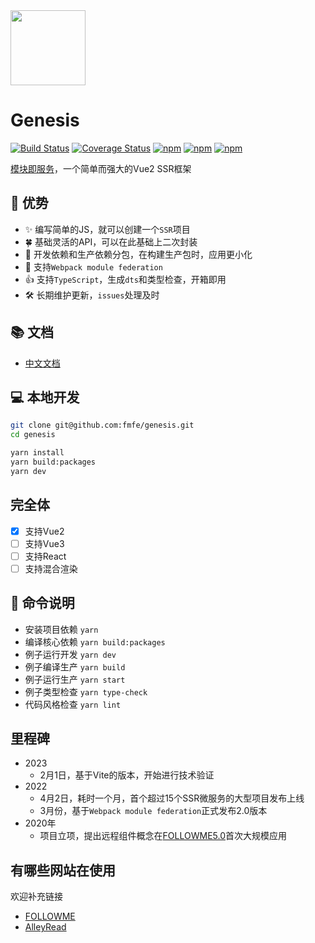 <img src="./logo.svg" width="120">    

# Genesis


[![Build Status](https://travis-ci.org/fmfe/genesis.svg?branch=master)](https://travis-ci.org/fmfe/genesis)
[![Coverage Status](https://coveralls.io/repos/github/fmfe/genesis/badge.svg?branch=master)](https://coveralls.io/github/fmfe/genesis?branch=master)
[![npm](https://img.shields.io/npm/v/@fmfe/genesis-core.svg)](https://www.npmjs.com/package/@fmfe/genesis-core) 
[![npm](https://img.shields.io/npm/dm/@fmfe/genesis-core.svg)](https://www.npmjs.com/package/@fmfe/genesis-core)
[![npm](https://img.shields.io/npm/dt/@fmfe/genesis-core.svg)](https://www.npmjs.com/package/@fmfe/genesis-core)

[模块即服务](./docs/zh-CN/why.md)，一个简单而强大的Vue2 SSR框架

## 🚀 优势
- ✨ 编写简单的JS，就可以创建一个`SSR`项目    
- 🍀 基础灵活的API，可以在此基础上二次封装
- 🙅 开发依赖和生产依赖分包，在构建生产包时，应用更小化    
- 🤝 支持`Webpack module federation`
- 👍 支持`TypeScript`，生成`dts`和类型检查，开箱即用    
- 🛠 长期维护更新，`issues`处理及时

## 📚 文档
- [中文文档](./docs/zh-CN/README.md)
## 💻 本地开发
```bash
git clone git@github.com:fmfe/genesis.git
cd genesis

yarn install
yarn build:packages
yarn dev
```

## 完全体
- [x] 支持Vue2
- [ ] 支持Vue3
- [ ] 支持React
- [ ] 支持混合渲染

## 🧰 命令说明
- 安装项目依赖 `yarn`
- 编译核心依赖 `yarn build:packages`
- 例子运行开发 `yarn dev`
- 例子编译生产 `yarn build`
- 例子运行生产 `yarn start`
- 例子类型检查 `yarn type-check`
- 代码风格检查 `yarn lint`

## 里程碑
- 2023
  - 2月1日，基于Vite的版本，开始进行技术验证
- 2022
  - 4月2日，耗时一个月，首个超过15个SSR微服务的大型项目发布上线
  - 3月份，基于`Webpack module federation`正式发布2.0版本
- 2020年
  - 项目立项，提出远程组件概念在[FOLLOWME5.0](https://www.followme.com/)首次大规模应用
  
## 有哪些网站在使用
欢迎补充链接
- [FOLLOWME](https://www.followme.com)
- [AlleyRead](http://alleyread.com)
